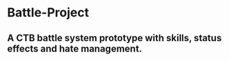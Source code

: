 # Battle-Project

## A CTB battle system prototype with skills, status effects and hate management. 
